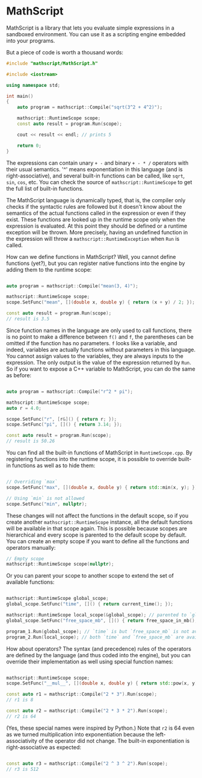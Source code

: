 
# MathScript

MathScript is a library that lets you evaluate simple expressions in a sandboxed environment.
You can use it as a scripting engine embedded into your programs.

But a piece of code is worth a thousand words:

```cpp
#include "mathscript/MathScript.h"

#include <iostream>

using namespace std;

int main()
{
    auto program = mathscript::Compile("sqrt(3^2 + 4^2)");

    mathscript::RuntimeScope scope;
    const auto result = program.Run(scope);

    cout << result << endl; // prints 5

    return 0;
}
```

The expressions can contain unary `+ -` and binary `+ - * /` operators with their usual semantics. '^' means exponentiation
in this language (and is right-associative), and several built-in functions can be called,
like `sqrt`, `sin`, `cos`, etc. You can check the source of `mathscript::RuntimeScope` to get the full list of
built-in functions.

The MathScript language is dynamically typed, that is, the compiler only checks if the syntactic rules are followed
but it doesn't know about the semantics of the actual functions called in the expression or even if they exist.
These functions are looked up in the runtime scope only when the expression is evaluated.
At this point they should be defined or a runtime exception will be thrown.
More precisely, having an undefined function in the expression will throw a `mathscript::RuntimeException` when `Run` is called.

How can we define functions in MathScript? Well, you cannot define functions (yet?), but you can register native functions
into the engine by adding them to the runtime scope:

```cpp

auto program = mathscript::Compile("mean(3, 4)");

mathscript::RuntimeScope scope;
scope.SetFunc("mean", [](double x, double y) { return (x + y) / 2; });

const auto result = program.Run(scope);
// result is 3.5

```

Since function names in the language are only used to call functions, there is no point to make a difference between
`f()` and `f`, the parentheses can be omitted if the function has no parameters. `f` looks like a variable, and indeed,
variables are actually functions without parameters in this language. You cannot assign values to the variables, they are
always inputs to the expression. The only output is the value of the expression returned by `Run`.
So if you want to expose a C++ variable to MathScript, you can do the same as before:

```cpp

auto program = mathscript::Compile("r^2 * pi");

mathscript::RuntimeScope scope;
auto r = 4.0;

scope.SetFunc("r", [r&]() { return r; });
scope.SetFunc("pi", []() { return 3.14; });

const auto result = program.Run(scope);
// result is 50.26

```

You can find all the built-in functions of MathScript in `RuntimeScope.cpp`.
By registering functions into the runtime scope, it is possible to override built-in functions as well as to hide them:

```cpp

// Overriding `max`
scope.SetFunc("max", [](double x, double y) { return std::min(x, y); });

// Using `min` is not allowed
scope.SetFunc("min", nullptr);

```

These changes will not affect the functions in the default scope, so if you create another `mathscript::RuntimeScope`
instance, all the default functions will be available in that scope again.
This is possible because scopes are hierarchical and every scope is parented to the default scope by default.
You can create an empty scope if you want to define all the functions and operators manually:

```cpp
// Empty scope
mathscript::RuntimeScope scope(nullptr);

```

Or you can parent your scope to another scope to extend the set of available functions:

```cpp

mathscript::RuntimeScope global_scope;
global_scope.SetFunc("time", []() { return current_time(); });

mathscript::RuntimeScope local_scope(&global_scope); // parented to `global_scope`
global_scope.SetFunc("free_space_mb", []() { return free_space_in_mb(); });

program_1.Run(global_scope); // `time` is but `free_space_mb` is not available for this program
program_2.Run(local_scope); // both `time` and `free_space_mb` are available

```

How about operators? The syntax (and precedence) rules of the operators are defined by the language (and thus coded into the
engine), but you can override their implementation as well using special function names:

```cpp

mathscript::RuntimeScope scope;
scope.SetFunc("__mul__", [](double x, double y) { return std::pow(x, y); });

const auto r1 = mathscript::Compile("2 * 3").Run(scope);
// r1 is 8

const auto r2 = mathscript::Compile("2 * 3 * 2").Run(scope);
// r2 is 64

```

(Yes, these special names were inspired by Python.)
Note that `r2` is 64 even as we turned multiplication into exponentiation because the left-associativity of the operator
did not change. The built-in exponentiation is right-associative as expected:

```cpp

const auto r3 = mathscript::Compile("2 ^ 3 ^ 2").Run(scope);
// r3 is 512

```
